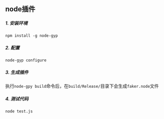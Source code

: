 ## node插件

##### 1. 安装环境
`npm install -g node-gyp`

##### 2. 配置
`node-gyp configure`

##### 3. 生成插件
执行`node-gpy build`命令后，在`build/Release/`目录下会生成`faker.node`文件

##### 4. 测试代码
`node test.js`
